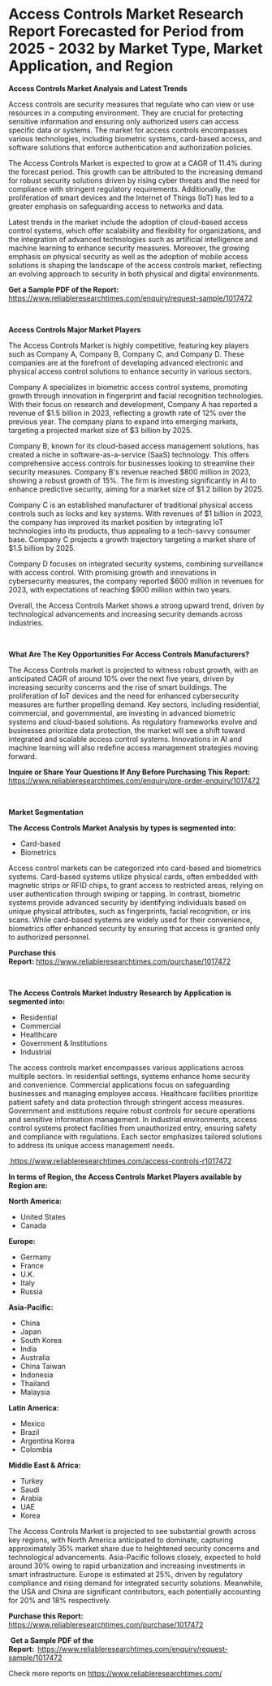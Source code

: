 <p><h1>Access Controls Market Research Report Forecasted for Period from 2025 -  2032 by Market Type, Market Application, and Region</h1></p><p><strong>Access Controls Market Analysis and Latest Trends</strong></p>
<p><p>Access controls are security measures that regulate who can view or use resources in a computing environment. They are crucial for protecting sensitive information and ensuring only authorized users can access specific data or systems. The market for access controls encompasses various technologies, including biometric systems, card-based access, and software solutions that enforce authentication and authorization policies.</p><p>The Access Controls Market is expected to grow at a CAGR of 11.4% during the forecast period. This growth can be attributed to the increasing demand for robust security solutions driven by rising cyber threats and the need for compliance with stringent regulatory requirements. Additionally, the proliferation of smart devices and the Internet of Things (IoT) has led to a greater emphasis on safeguarding access to networks and data.</p><p>Latest trends in the market include the adoption of cloud-based access control systems, which offer scalability and flexibility for organizations, and the integration of advanced technologies such as artificial intelligence and machine learning to enhance security measures. Moreover, the growing emphasis on physical security as well as the adoption of mobile access solutions is shaping the landscape of the access controls market, reflecting an evolving approach to security in both physical and digital environments.</p></p>
<p><strong>Get a Sample PDF of the Report:&nbsp;</strong> <a href="https://www.reliableresearchtimes.com/enquiry/request-sample/1017472?utm_campaign=3055&utm_medium=2&utm_source=Github&utm_content=ia&utm_term=21032025&utm_id=access-controls">https://www.reliableresearchtimes.com/enquiry/request-sample/1017472</a></p>
<p>&nbsp;</p>
<p><strong>Access Controls Major Market Players</strong></p>
<p><p>The Access Controls Market is highly competitive, featuring key players such as Company A, Company B, Company C, and Company D. These companies are at the forefront of developing advanced electronic and physical access control solutions to enhance security in various sectors.</p><p>Company A specializes in biometric access control systems, promoting growth through innovation in fingerprint and facial recognition technologies. With their focus on research and development, Company A has reported a revenue of $1.5 billion in 2023, reflecting a growth rate of 12% over the previous year. The company plans to expand into emerging markets, targeting a projected market size of $3 billion by 2025.</p><p>Company B, known for its cloud-based access management solutions, has created a niche in software-as-a-service (SaaS) technology. This offers comprehensive access controls for businesses looking to streamline their security measures. Company B's revenue reached $800 million in 2023, showing a robust growth of 15%. The firm is investing significantly in AI to enhance predictive security, aiming for a market size of $1.2 billion by 2025.</p><p>Company C is an established manufacturer of traditional physical access controls such as locks and key systems. With revenues of $1 billion in 2023, the company has improved its market position by integrating IoT technologies into its products, thus appealing to a tech-savvy consumer base. Company C projects a growth trajectory targeting a market share of $1.5 billion by 2025.</p><p>Company D focuses on integrated security systems, combining surveillance with access control. With promising growth and innovations in cybersecurity measures, the company reported $600 million in revenues for 2023, with expectations of reaching $900 million within two years.</p><p>Overall, the Access Controls Market shows a strong upward trend, driven by technological advancements and increasing security demands across industries.</p></p>
<p>&nbsp;</p>
<p><strong>What Are The Key Opportunities For Access Controls Manufacturers?</strong></p>
<p><p>The Access Controls market is projected to witness robust growth, with an anticipated CAGR of around 10% over the next five years, driven by increasing security concerns and the rise of smart buildings. The proliferation of IoT devices and the need for enhanced cybersecurity measures are further propelling demand. Key sectors, including residential, commercial, and governmental, are investing in advanced biometric systems and cloud-based solutions. As regulatory frameworks evolve and businesses prioritize data protection, the market will see a shift toward integrated and scalable access control systems. Innovations in AI and machine learning will also redefine access management strategies moving forward.</p></p>
<p><strong>Inquire or Share Your Questions If Any Before Purchasing This Report:</strong> <a href="https://www.reliableresearchtimes.com/enquiry/pre-order-enquiry/1017472?utm_campaign=3055&utm_medium=2&utm_source=Github&utm_content=ia&utm_term=21032025&utm_id=access-controls">https://www.reliableresearchtimes.com/enquiry/pre-order-enquiry/1017472</a></p>
<p>&nbsp;</p>
<p><strong>Market Segmentation</strong></p>
<p><strong>The Access Controls Market Analysis by types is segmented into:</strong></p>
<p><ul><li>Card-based</li><li>Biometrics</li></ul></p>
<p><p>Access control markets can be categorized into card-based and biometrics systems. Card-based systems utilize physical cards, often embedded with magnetic strips or RFID chips, to grant access to restricted areas, relying on user authentication through swiping or tapping. In contrast, biometric systems provide advanced security by identifying individuals based on unique physical attributes, such as fingerprints, facial recognition, or iris scans. While card-based systems are widely used for their convenience, biometrics offer enhanced security by ensuring that access is granted only to authorized personnel.</p></p>
<p><strong>Purchase this Report:&nbsp;</strong><a href="https://www.reliableresearchtimes.com/purchase/1017472?utm_campaign=3055&utm_medium=2&utm_source=Github&utm_content=ia&utm_term=21032025&utm_id=access-controls">https://www.reliableresearchtimes.com/purchase/1017472</a></p>
<p>&nbsp;</p>
<p><strong>The Access Controls Market Industry Research by Application is segmented into:</strong></p>
<p><ul><li>Residential</li><li>Commercial</li><li>Healthcare</li><li>Government & Institutions</li><li>Industrial</li></ul></p>
<p><p>The access controls market encompasses various applications across multiple sectors. In residential settings, systems enhance home security and convenience. Commercial applications focus on safeguarding businesses and managing employee access. Healthcare facilities prioritize patient safety and data protection through stringent access measures. Government and institutions require robust controls for secure operations and sensitive information management. In industrial environments, access control systems protect facilities from unauthorized entry, ensuring safety and compliance with regulations. Each sector emphasizes tailored solutions to address its unique access management needs.</p></p>
<p><a href="https://www.reliableresearchtimes.com/access-controls-r1017472?utm_campaign=3055&utm_medium=2&utm_source=Github&utm_content=ia&utm_term=21032025&utm_id=access-controls">&nbsp;https://www.reliableresearchtimes.com/access-controls-r1017472</a></p>
<p><strong>In terms of Region, the Access Controls Market Players available by Region are:</strong></p>
<p>
    <p> <strong> North America: </strong>
        <ul>
            <li>United States</li>
            <li>Canada</li>
        </ul>
        </p> 
    <p> <strong> Europe: </strong>
        <ul>
            <li>Germany</li>
            <li>France</li>
            <li>U.K.</li>
            <li>Italy</li>
            <li>Russia</li>
        </ul>
        </p> 
    <p> <strong> Asia-Pacific: </strong>
        <ul>
            <li>China</li>
            <li>Japan</li>
            <li>South Korea</li>
            <li>India</li>
            <li>Australia</li>
            <li>China Taiwan</li>
            <li>Indonesia</li>
            <li>Thailand</li>
            <li>Malaysia</li>
        </ul>
        </p> 
    <p> <strong> Latin America: </strong>
        <ul>
            <li>Mexico</li>
            <li>Brazil</li>
            <li>Argentina Korea</li>
            <li>Colombia</li>
        </ul>
        </p> 
    <p> <strong> Middle East & Africa: </strong>
        <ul>
            <li>Turkey</li>
            <li>Saudi</li>
            <li>Arabia</li>
            <li>UAE</li>
            <li>Korea</li>
        </ul>
    </p>
    </p>
<p><p>The Access Controls Market is projected to see substantial growth across key regions, with North America anticipated to dominate, capturing approximately 35% market share due to heightened security concerns and technological advancements. Asia-Pacific follows closely, expected to hold around 30% owing to rapid urbanization and increasing investments in smart infrastructure. Europe is estimated at 25%, driven by regulatory compliance and rising demand for integrated security solutions. Meanwhile, the USA and China are significant contributors, each potentially accounting for 20% and 18% respectively.</p></p>
<p><strong>Purchase this Report: </strong><a href="https://www.reliableresearchtimes.com/purchase/1017472?utm_campaign=3055&utm_medium=2&utm_source=Github&utm_content=ia&utm_term=21032025&utm_id=access-controls">https://www.reliableresearchtimes.com/purchase/1017472</a></p>
<p>&nbsp;<strong>Get a Sample PDF of the Report:&nbsp;&nbsp;</strong><a href="https://www.reliableresearchtimes.com/enquiry/request-sample/1017472?utm_campaign=3055&utm_medium=2&utm_source=Github&utm_content=ia&utm_term=21032025&utm_id=access-controls">https://www.reliableresearchtimes.com/enquiry/request-sample/1017472</a></p>
<p><strong></strong></p>
<p>Check more reports on <a href="https://www.reliableresearchtimes.com/?utm_campaign=3055&utm_medium=2&utm_source=Github&utm_content=ia&utm_term=21032025&utm_id=access-controls">https://www.reliableresearchtimes.com/</a></p>